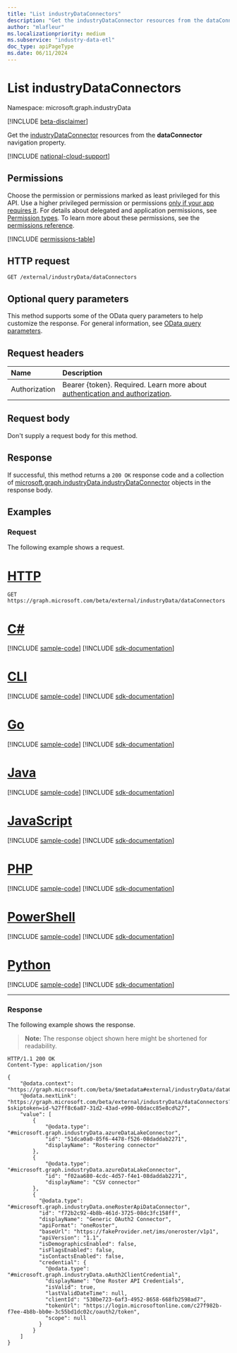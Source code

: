 ```yaml
---
title: "List industryDataConnectors"
description: "Get the industryDataConnector resources from the dataConnector navigation property."
author: "mlafleur"
ms.localizationpriority: medium
ms.subservice: "industry-data-etl"
doc_type: apiPageType
ms.date: 06/11/2024
---
```


# List industryDataConnectors

Namespace: microsoft.graph.industryData

[!INCLUDE [beta-disclaimer](../../includes/beta-disclaimer.md)]

Get the [industryDataConnector](../resources/industrydata-industrydataconnector.md) resources from the **dataConnector** navigation property.

[!INCLUDE [national-cloud-support](../../includes/global-only.md)]

## Permissions

Choose the permission or permissions marked as least privileged for this API. Use a higher privileged permission or permissions [only if your app requires it](/graph/permissions-overview#best-practices-for-using-microsoft-graph-permissions). For details about delegated and application permissions, see [Permission types](/graph/permissions-overview#permission-types). To learn more about these permissions, see the [permissions reference](/graph/permissions-reference).

<!-- { "blockType": "permissions", "name": "industrydata_industrydataconnector_list" } -->
[!INCLUDE [permissions-table](../includes/permissions/industrydata-industrydataconnector-list-permissions.md)]

## HTTP request

<!-- {
  "blockType": "ignored"
}
-->

```http
GET /external/industryData/dataConnectors
```

## Optional query parameters

This method supports some of the OData query parameters to help customize the response. For general information, see [OData query parameters](/graph/query-parameters).

## Request headers

| Name          | Description               |
| :------------ | :------------------------ |
|Authorization|Bearer {token}. Required. Learn more about [authentication and authorization](/graph/auth/auth-concepts).|

## Request body

Don't supply a request body for this method.

## Response

If successful, this method returns a `200 OK` response code and a collection of [microsoft.graph.industryData.industryDataConnector](../resources/industrydata-industryDataConnector.md) objects in the response body.

## Examples

### Request

The following example shows a request.
# [HTTP](#tab/http)
<!-- {
  "blockType": "request",
  "name": "list_industrydataconnector"
}
-->

```msgraph-interactive
GET https://graph.microsoft.com/beta/external/industryData/dataConnectors
```

# [C#](#tab/csharp)
[!INCLUDE [sample-code](../includes/snippets/csharp/list-industrydataconnector-csharp-snippets.md)]
[!INCLUDE [sdk-documentation](../includes/snippets/snippets-sdk-documentation-link.md)]

# [CLI](#tab/cli)
[!INCLUDE [sample-code](../includes/snippets/cli/list-industrydataconnector-cli-snippets.md)]
[!INCLUDE [sdk-documentation](../includes/snippets/snippets-sdk-documentation-link.md)]

# [Go](#tab/go)
[!INCLUDE [sample-code](../includes/snippets/go/list-industrydataconnector-go-snippets.md)]
[!INCLUDE [sdk-documentation](../includes/snippets/snippets-sdk-documentation-link.md)]

# [Java](#tab/java)
[!INCLUDE [sample-code](../includes/snippets/java/list-industrydataconnector-java-snippets.md)]
[!INCLUDE [sdk-documentation](../includes/snippets/snippets-sdk-documentation-link.md)]

# [JavaScript](#tab/javascript)
[!INCLUDE [sample-code](../includes/snippets/javascript/list-industrydataconnector-javascript-snippets.md)]
[!INCLUDE [sdk-documentation](../includes/snippets/snippets-sdk-documentation-link.md)]

# [PHP](#tab/php)
[!INCLUDE [sample-code](../includes/snippets/php/list-industrydataconnector-php-snippets.md)]
[!INCLUDE [sdk-documentation](../includes/snippets/snippets-sdk-documentation-link.md)]

# [PowerShell](#tab/powershell)
[!INCLUDE [sample-code](../includes/snippets/powershell/list-industrydataconnector-powershell-snippets.md)]
[!INCLUDE [sdk-documentation](../includes/snippets/snippets-sdk-documentation-link.md)]

# [Python](#tab/python)
[!INCLUDE [sample-code](../includes/snippets/python/list-industrydataconnector-python-snippets.md)]
[!INCLUDE [sdk-documentation](../includes/snippets/snippets-sdk-documentation-link.md)]

---

### Response

The following example shows the response.

> **Note:** The response object shown here might be shortened for readability.

<!-- {
  "blockType": "response",
  "truncated": true,
  "@odata.type": "Collection(microsoft.graph.industryData.industryDataConnector)"
}
-->

```http
HTTP/1.1 200 OK
Content-Type: application/json

{
    "@odata.context": "https://graph.microsoft.com/beta/$metadata#external/industryData/dataConnectors",
    "@odata.nextLink": "https://graph.microsoft.com/beta/external/industryData/dataConnectors?$skiptoken=id-%27ff8c6a87-31d2-43ad-e990-08dacc85e8cd%27",
    "value": [
        {
            "@odata.type": "#microsoft.graph.industryData.azureDataLakeConnector",
            "id": "51dca0a0-85f6-4478-f526-08daddab2271",
            "displayName": "Rostering connector"
        },
        {
            "@odata.type": "#microsoft.graph.industryData.azureDataLakeConnector",
            "id": "f02aa680-4cdc-4d57-f4e1-08daddab2271",
            "displayName": "CSV connector"
        },
        {
          "@odata.type": "#microsoft.graph.industryData.oneRosterApiDataConnector",
          "id": "f72b2c92-4b8b-461d-3725-08dc3fc158ff",
          "displayName": "Generic OAuth2 Connector",
          "apiFormat": "oneRoster",
          "baseUrl": "https://fakeProvider.net/ims/oneroster/v1p1",
          "apiVersion": "1.1",
          "isDemographicsEnabled": false,
          "isFlagsEnabled": false,
          "isContactsEnabled": false,
          "credential": {
            "@odata.type": "#microsoft.graph.industryData.oAuth2ClientCredential",
            "displayName": "One Roster API Credentials",
            "isValid": true,
            "lastValidDateTime": null,
            "clientId": "530be723-6af3-4952-8658-668fb2598ad7",
            "tokenUrl": "https://login.microsoftonline.com/c27f982b-f7ee-4b8b-bb0e-3c55bd1dc02c/oauth2/token",
            "scope": null
          }
        }
    ]
}
```
